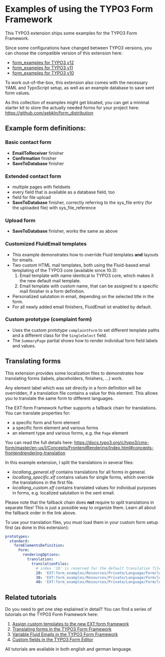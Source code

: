 # Examples of using the TYPO3 Form Framework

This TYPO3 extension ships some examples for the TYPO3 Form Framework.

Since some configurations have changed between TYPO3 versions, you can choose the compatible version of this extension
here:

- [form_examples for TYPO3 v12](https://github.com/sebkln/form_examples/tree/12.4)
- [form_examples for TYPO3 v11](https://github.com/sebkln/form_examples/tree/11.5)
- [form_examples for TYPO3 v10](https://github.com/sebkln/form_examples/tree/10.4)

To work out-of–the-box, this extension also comes with the necessary YAML and TypoScript setup, as well as an example
database to save sent form values.

As this collection of examples might get bloated, you can get a minimal starter kit to store the actually needed forms
for your project here: https://github.com/sebkln/form_distribution

## Example form definitions:

### Basic contact form

- **EmailToReceiver** finisher
- **Confirmation** finisher
- **SaveToDatabase** finisher

### Extended contact form

- multiple pages with fieldsets
- every field that is available as a database field, too
- field for file upload
- **SaveToDatabase** finisher, correctly referring to the sys_file entry (for the uploaded file) with sys_file_reference

### Upload form

- **SaveToDatabase** finisher, works the same as above

### Customized FluidEmail templates

- This example demonstrates how to override Fluid templates **and** layouts for emails.
- Two custom HTML mail templates, both using the Fluid-based email templating of the TYPO3 core (available since 10.3):
    1. Email template with name identical to TYPO3 core, which makes it the new default mail template.
    2. Email template with custom name, that can be assigned to a specific mail finisher in a form definition.
- Personalized salutation in email, depending on the selected title in the form.
- For all newly added email finishers, FluidEmail ist enabled by default.

### Custom prototype (complaint form)

- Uses the custom prototype `complaintForm` to set different template paths
  and a different class for the `SingleSelect` field.
- The `SummaryPage` partial shows how to render individual form field labels and values.

## Translating forms

This extension provides some localization files to demonstrates how translating forms (labels, placeholders,
finishers, ...) work.

Any element label which was set directly in a form definition will be overridden, if a translation file contains a value
for this element.
This allows you to translate the same form to different languages.

The EXT:form Framework further supports a fallback chain for translations. You can translate properties for:

- a specific form and form element
- a specific form element and various forms
- an element type and various forms, e.g. the `Page` element

You can read the full details
here: https://docs.typo3.org/c/typo3/cms-form/master/en-us/I/Concepts/FrontendRendering/Index.html#concepts-frontendrendering-translation

In this example extension, I split the translations in several files:

- *locallang_general.xlf*  contains translations for all forms in general.
- *locallang_specific.xlf* contains values for single forms, which override the translations in the first file.
- *locallang_custom.xlf* contains translated values for individual purposes in forms, e.g. localized salutation in
  the sent email.

Please note that the fallback chain does **not** require to split translations in separate files! This is just a
possible way to organize them.
Learn all about the fallback order in the link above.

To use your translation files, you must load them in your custom form setup first (as done in this extension):

````yaml
prototypes:
  standard:
    formElementsDefinition:
      Form:
        renderingOptions:
          translation:
            translationFiles:
              # index '10' is reserved for the default translation file.
              20: 'EXT:form_examples/Resources/Private/Language/Form/locallang_general.xlf'
              30: 'EXT:form_examples/Resources/Private/Language/Form/locallang_specific.xlf'
              40: 'EXT:form_examples/Resources/Private/Language/Form/locallang_custom.xlf'
````

## Related tutorials

Do you need to get one step explained in detail? You can find a series of tutorials on the TYPO3 Form Framework here:

1. [Assign custom templates to the new EXT:form framework](https://www.sebkln.de/en/tutorials/assign-custom-templates-to-the-new-ext-form-framework/)
2. [Translating forms in the TYPO3 Form Framework](https://www.sebkln.de/en/tutorials/translating-forms-in-the-typo3-form-framework/)
3. [Variable Fluid Emails in the TYPO3 Form Framework](https://www.sebkln.de/en/tutorials/fluid-emails-in-the-typo3-form-framework/)
4. [Custom fields in the TYPO3 Form Editor](https://www.sebkln.de/en/tutorials/custom-fields-in-the-typo3-form-editor/)

All tutorials are available in both english and german language.
